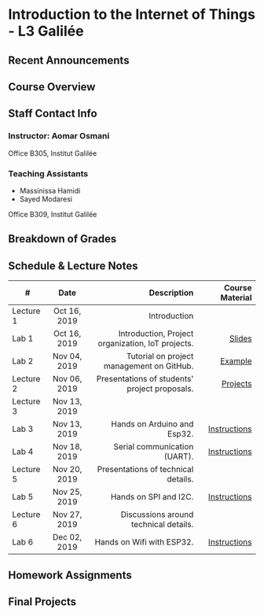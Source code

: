 # Introduction to the Internet of Things - L3 Galilée

## Recent Announcements 

## Course Overview 

## Staff Contact Info
### Instructor: Aomar Osmani
Office B305, Institut Galilée

### Teaching Assistants
* Massinissa Hamidi
* Sayed Modaresi

Office B309, Institut Galilée

## Breakdown of Grades

## Schedule & Lecture Notes
| #             | Date          | Description                                       | Course Material |
| ------------- |:-------------:| ------------:                                     |----------------:|
| Lecture 1     | Oct 16, 2019  | Introduction                                      |                 |
| Lab 1         | Oct 16, 2019  | Introduction, Project organization, IoT projects. | [Slides](/public/data/gal-l3-19-20-course-oct-16.pdf) |
| Lab 2         | Nov 04, 2019  | Tutorial on project management on GitHub.         | [Example](https://github.com/institut-galilee/guessless) |
| Lecture 2     | Nov 06, 2019  | Presentations of students' project proposals.     | [Projects](https://github.com/institut-galilee) |
| Lecture 3     | Nov 13, 2019  |                                                   |                 |
| Lab 3         | Nov 13, 2019  | Hands on Arduino and Esp32.                       | [Instructions](https://github.com/institut-galilee/lab-one-2019) |
| Lab 4         | Nov 18, 2019  | Serial communication (UART).                      | [Instructions](https://github.com/institut-galilee/lab-two-2019) |
| Lecture 5     | Nov 20, 2019  | Presentations of technical details.               |                 |
| Lab 5         | Nov 25, 2019  | Hands on SPI and I2C.                             | [Instructions](https://github.com/institut-galilee/lab-three-2019) |
| Lecture 6     | Nov 27, 2019  | Discussions around technical details.             |                 |
| Lab 6         | Dec 02, 2019  | Hands on Wifi with ESP32.                         | [Instructions](https://github.com/institut-galilee/lab-four-2019) |

## Homework Assignments

## Final Projects
